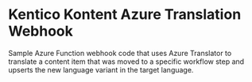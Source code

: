 # Kentico Kontent Azure Translation Webhook

Sample Azure Function webhook code that uses Azure Translator to translate a content item that was moved to a specific workflow step and upserts the new language variant in the target language.
